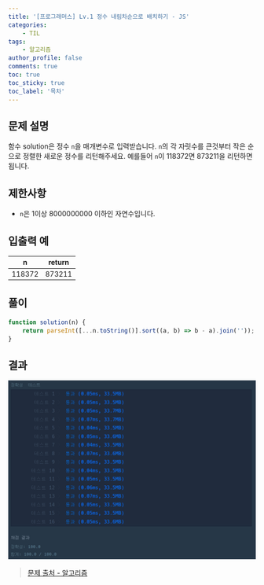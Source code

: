 ```yaml
---
title: '[프로그래머스] Lv.1 정수 내림차순으로 배치하기 - JS'
categories:
    - TIL
tags:
    - 알고리즘
author_profile: false
comments: true
toc: true
toc_sticky: true
toc_label: '목차'
---
```


## 문제 설명

함수 solution은 정수 `n`을 매개변수로 입력받습니다. `n`의 각 자릿수를 큰것부터 작은 순으로 정렬한 새로운 정수를 리턴해주세요. 예를들어 `n`이 118372면 873211을 리턴하면 됩니다.

## 제한사항

-   `n`은 1이상 8000000000 이하인 자연수입니다.

## 입출력 예

| n      | return |
| ------ | ------ |
| 118372 | 873211 |

## 풀이

```javascript
function solution(n) {
    return parseInt([...n.toString()].sort((a, b) => b - a).join(''));
}
```

## 결과

![result](/assets/images/2023/08/21/algorithm-11-result.png)

> [문제 출처 - 알고리즘](https://school.programmers.co.kr/learn/courses/30/lessons/12933)
